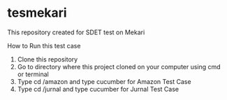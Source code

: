 # tesmekari
This repository created for SDET test on Mekari

How to Run this test case

1. Clone this repository
2. Go to directory where this project cloned on your computer using cmd or terminal
3. Type cd /amazon and type cucumber for Amazon Test Case
4. Type cd /jurnal and type cucumber for Jurnal Test Case
